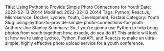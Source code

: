 Title: Using Python to Provide Simple Photo Connections for Youth
Date: 2022-02-13 20:44
Modified: 2022-02-13 20:44
Tags: Python, React.Js, Microservice, Docker, Lychee, Youth, Development, Fastapi
Category: Youth
Slug: using-python-to-provide-simple-photo-connections-for-youth
Authors: Joe Stanley
Summary: So if you're gonna use Python to help bring photos from youth together; how, exactly, do you do it? This article will look at how we're using Lychee, Python, FastAPI, and React.js to make an ultra-simple, highly effective photo upload service for a youth conference.


